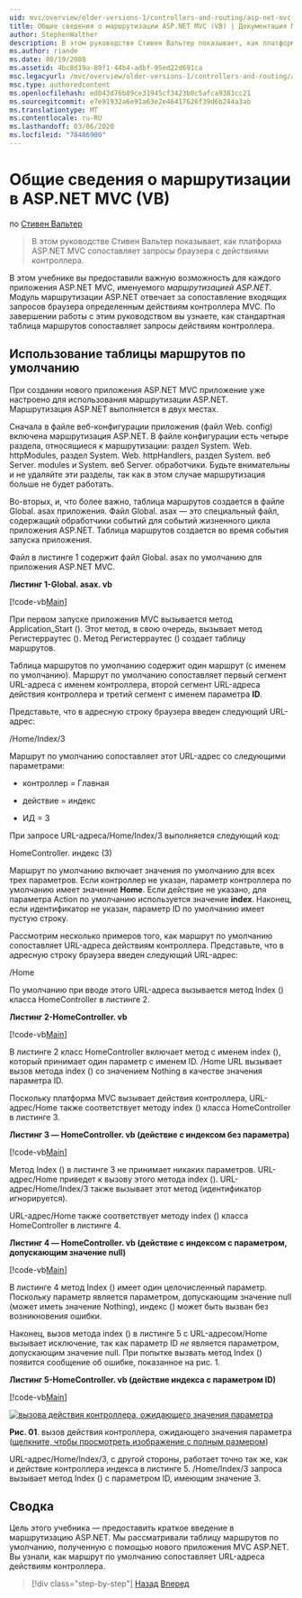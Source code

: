 ```yaml
---
uid: mvc/overview/older-versions-1/controllers-and-routing/asp-net-mvc-routing-overview-vb
title: Общие сведения о маршрутизации ASP.NET MVC (VB) | Документация Майкрософт
author: StephenWalther
description: В этом руководстве Стивен Вальтер показывает, как платформа ASP.NET MVC сопоставляет запросы браузера с действиями контроллера.
ms.author: riande
ms.date: 08/19/2008
ms.assetid: 4bc8d19a-80f1-44b4-adbf-95ed22d691ca
msc.legacyurl: /mvc/overview/older-versions-1/controllers-and-routing/asp-net-mvc-routing-overview-vb
msc.type: authoredcontent
ms.openlocfilehash: ed043d76b89ce31945cf3423b0c5afca9383cc21
ms.sourcegitcommit: e7e91932a6e91a63e2e46417626f39d6b244a3ab
ms.translationtype: MT
ms.contentlocale: ru-RU
ms.lasthandoff: 03/06/2020
ms.locfileid: "78486900"
---
```

# <a name="aspnet-mvc-routing-overview-vb"></a>Общие сведения о маршрутизации в ASP.NET MVC (VB)

по [Стивен Вальтер](https://github.com/StephenWalther)

> В этом руководстве Стивен Вальтер показывает, как платформа ASP.NET MVC сопоставляет запросы браузера с действиями контроллера.

В этом учебнике вы предоставили важную возможность для каждого приложения ASP.NET MVC, именуемого *маршрутизацией ASP.NET*. Модуль маршрутизации ASP.NET отвечает за сопоставление входящих запросов браузера определенным действиям контроллера MVC. По завершении работы с этим руководством вы узнаете, как стандартная таблица маршрутов сопоставляет запросы действиям контроллера.

## <a name="using-the-default-route-table"></a>Использование таблицы маршрутов по умолчанию

При создании нового приложения ASP.NET MVC приложение уже настроено для использования маршрутизации ASP.NET. Маршрутизация ASP.NET выполняется в двух местах.

Сначала в файле веб-конфигурации приложения (файл Web. config) включена маршрутизация ASP.NET. В файле конфигурации есть четыре раздела, относящиеся к маршрутизации: раздел System. Web. httpModules, раздел System. Web. httpHandlers, раздел System. веб Server. modules и System. веб Server. обработчики. Будьте внимательны и не удаляйте эти разделы, так как в этом случае маршрутизация больше не будет работать.

Во-вторых, и, что более важно, таблица маршрутов создается в файле Global. asax приложения. Файл Global. asax — это специальный файл, содержащий обработчики событий для событий жизненного цикла приложения ASP.NET. Таблица маршрутов создается во время события запуска приложения.

Файл в листинге 1 содержит файл Global. asax по умолчанию для приложения ASP.NET MVC.

**Листинг 1-Global. asax. vb**

[!code-vb[Main](asp-net-mvc-routing-overview-vb/samples/sample1.vb)]

При первом запуске приложения MVC вызывается метод Application\_Start (). Этот метод, в свою очередь, вызывает метод Регистерраутес (). Метод Регистерраутес () создает таблицу маршрутов.

Таблица маршрутов по умолчанию содержит один маршрут (с именем по умолчанию). Маршрут по умолчанию сопоставляет первый сегмент URL-адреса с именем контроллера, второй сегмент URL-адреса действия контроллера и третий сегмент с именем параметра **ID**.

Представьте, что в адресную строку браузера введен следующий URL-адрес:

/Home/Index/3

Маршрут по умолчанию сопоставляет этот URL-адрес со следующими параметрами:

- контроллер = Главная

- действие = индекс

- ИД = 3

При запросе URL-адреса/Home/Index/3 выполняется следующий код:

HomeController. индекс (3)

Маршрут по умолчанию включает значения по умолчанию для всех трех параметров. Если контроллер не указан, параметр контроллера по умолчанию имеет значение **Home**. Если действие не указано, для параметра Action по умолчанию используется значение **index**. Наконец, если идентификатор не указан, параметр ID по умолчанию имеет пустую строку.

Рассмотрим несколько примеров того, как маршрут по умолчанию сопоставляет URL-адреса действиям контроллера. Представьте, что в адресную строку браузера введен следующий URL-адрес:

/Home

По умолчанию при вводе этого URL-адреса вызывается метод Index () класса HomeController в листинге 2.

**Листинг 2-HomeController. vb**

[!code-vb[Main](asp-net-mvc-routing-overview-vb/samples/sample2.vb)]

В листинге 2 класс HomeController включает метод с именем index (), который принимает один параметр с именем ID. /Home URL вызывает вызов метода index () со значением Nothing в качестве значения параметра ID.

Поскольку платформа MVC вызывает действия контроллера, URL-адрес/Home также соответствует методу index () класса HomeController в листинге 3.

**Листинг 3 — HomeController. vb (действие с индексом без параметра)**

[!code-vb[Main](asp-net-mvc-routing-overview-vb/samples/sample3.vb)]

Метод Index () в листинге 3 не принимает никаких параметров. URL-адрес/Home приведет к вызову этого метода index (). URL-адрес/Home/Index/3 также вызывает этот метод (идентификатор игнорируется).

URL-адрес/Home также соответствует методу index () класса HomeController в листинге 4.

**Листинг 4 — HomeController. vb (действие с индексом с параметром, допускающим значение null)**

[!code-vb[Main](asp-net-mvc-routing-overview-vb/samples/sample4.vb)]

В листинге 4 метод Index () имеет один целочисленный параметр. Поскольку параметр является параметром, допускающим значение null (может иметь значение Nothing), индекс () может быть вызван без возникновения ошибки.

Наконец, вызов метода index () в листинге 5 с URL-адресом/Home вызывает исключение, так как параметр ID *не* является параметром, допускающим значение null. При попытке вызвать метод Index () появится сообщение об ошибке, показанное на рис. 1.

**Листинг 5-HomeController. vb (действие индекса с параметром ID)**

[!code-vb[Main](asp-net-mvc-routing-overview-vb/samples/sample5.vb)]

[![вызова действия контроллера, ожидающего значения параметра](asp-net-mvc-routing-overview-vb/_static/image1.jpg)](asp-net-mvc-routing-overview-vb/_static/image1.png)

**Рис. 01**. вызов действия контроллера, ожидающего значения параметра ([щелкните, чтобы просмотреть изображение с полным размером](asp-net-mvc-routing-overview-vb/_static/image2.png))

URL-адрес/Home/Index/3, с другой стороны, работает точно так же, как и действие контроллера индекса в листинге 5. /Home/Index/3 запроса вызывает метод Index () с параметром ID, имеющим значение 3.

## <a name="summary"></a>Сводка

Цель этого учебника — предоставить краткое введение в маршрутизацию ASP.NET. Мы рассматривали таблицу маршрутов по умолчанию, полученную с помощью нового приложения MVC ASP.NET. Вы узнали, как маршрут по умолчанию сопоставляет URL-адреса действиям контроллера.

> [!div class="step-by-step"]
> [Назад](creating-an-action-cs.md)
> [Вперед](understanding-action-filters-vb.md)
